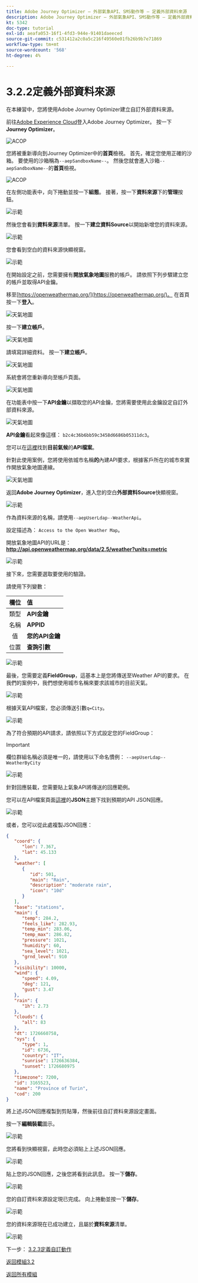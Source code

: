 ```yaml
---
title: Adobe Journey Optimizer — 外部氣象API、SMS動作等 — 定義外部資料來源
description: Adobe Journey Optimizer — 外部氣象API、SMS動作等 — 定義外部資料來源
kt: 5342
doc-type: tutorial
exl-id: aeafa053-16f1-4fd3-944e-91401daeeced
source-git-commit: c531412a2c0a5c216f49560e01fb26b9b7e71869
workflow-type: tm+mt
source-wordcount: '568'
ht-degree: 4%

---
```


# 3.2.2定義外部資料來源

在本練習中，您將使用Adobe Journey Optimizer建立自訂外部資料來源。

前往[Adobe Experience Cloud](https://experience.adobe.com)登入Adobe Journey Optimizer。 按一下&#x200B;**Journey Optimizer**。

![ACOP](./../../../modules/ajo-b2c/module3.1/images/acophome.png)

您將被重新導向到Journey Optimizer中的&#x200B;**首頁**&#x200B;檢視。 首先，確定您使用正確的沙箱。 要使用的沙箱稱為`--aepSandboxName--`。 然後您就會進入沙箱`--aepSandboxName--`的&#x200B;**首頁**&#x200B;檢視。

![ACOP](./../../../modules/ajo-b2c/module3.1/images/acoptriglp.png)

在左側功能表中，向下捲動並按一下&#x200B;**組態**。 接著，按一下&#x200B;**資料來源**&#x200B;下的&#x200B;**管理**&#x200B;按鈕。

![示範](./images/menudatasources.png)

然後您會看到&#x200B;**資料來源**&#x200B;清單。
按一下&#x200B;**建立資料Source**&#x200B;以開始新增您的資料來源。

![示範](./images/dshome.png)

您會看到空白的資料來源快顯視窗。

![示範](./images/emptyds.png)

在開始設定之前，您需要擁有&#x200B;**開放氣象地圖**&#x200B;服務的帳戶。 請依照下列步驟建立您的帳戶並取得API金鑰。

移至[https://openweathermap.org/](https://openweathermap.org/)。 在首頁按一下&#x200B;**登入**。

![天氣地圖](./images/owm.png)

按一下&#x200B;**建立帳戶**。

![天氣地圖](./images/owm1.png)

請填寫詳細資料。 按一下&#x200B;**建立帳戶**。

![天氣地圖](./images/owm2.png)

系統會將您重新導向至帳戶頁面。

![天氣地圖](./images/owm4.png)

在功能表中按一下&#x200B;**API金鑰**&#x200B;以擷取您的API金鑰，您將需要使用此金鑰設定自訂外部資料來源。

![天氣地圖](./images/owm5.png)

**API金鑰**&#x200B;看起來像這樣： `b2c4c36b6bb59c3458d6686b05311dc3`。

您可以在[這裡](https://openweathermap.org/current)找到&#x200B;**目前氣候**&#x200B;的&#x200B;**API檔案**。

針對此使用案例，您將使用依城市名稱&#x200B;**的**&#x200B;內建API要求，根據客戶所在的城市來實作開放氣象地圖連線。

![天氣地圖](./images/owm6.png)

返回&#x200B;**Adobe Journey Optimizer**，進入您的空白&#x200B;**外部資料Source**&#x200B;快顯視窗。

![示範](./images/emptyds.png)

作為資料來源的名稱，請使用`--aepUserLdap--WeatherApi`。

設定描述為： `Access to the Open Weather Map`。

開放氣象地圖API的URL是： **http://api.openweathermap.org/data/2.5/weather?units=metric**

![示範](./images/dsname.png)

接下來，您需要選取要使用的驗證。

請使用下列變數：

| 欄位 | 值 |
|:-----------------------:| :-----------------------|
| 類型 | **API金鑰** |
| 名稱 | **APPID** |
| 值 | **您的API金鑰** |
| 位置 | **查詢引數** |

![示範](./images/dsauth.png)

最後，您需要定義&#x200B;**FieldGroup**，這基本上是您將傳送至Weather API的要求。 在我們的案例中，我們想使用城市名稱來要求該城市的目前天氣。

![示範](./images/fg.png)

根據天氣API檔案，您必須傳送引數`q=City`。

![示範](./images/owmapi.png)

為了符合預期的API請求，請依照以下方式設定您的FieldGroup：

>[!IMPORTANT]
>
>欄位群組名稱必須是唯一的，請使用以下命名慣例： `--aepUserLdap--WeatherByCity`

![示範](./images/fg1.png)

針對回應裝載，您需要貼上氣象API將傳送的回應範例。

您可以在API檔案頁面[這裡](https://openweathermap.org/current)的&#x200B;**JSON**&#x200B;主題下找到預期的API JSON回應。

![示範](./images/owmapi1.png)

或者，您可以從此處複製JSON回應：

```json
{
   "coord": {
      "lon": 7.367,
      "lat": 45.133
   },
   "weather": [
      {
         "id": 501,
         "main": "Rain",
         "description": "moderate rain",
         "icon": "10d"
      }
   ],
   "base": "stations",
   "main": {
      "temp": 284.2,
      "feels_like": 282.93,
      "temp_min": 283.06,
      "temp_max": 286.82,
      "pressure": 1021,
      "humidity": 60,
      "sea_level": 1021,
      "grnd_level": 910
   },
   "visibility": 10000,
   "wind": {
      "speed": 4.09,
      "deg": 121,
      "gust": 3.47
   },
   "rain": {
      "1h": 2.73
   },
   "clouds": {
      "all": 83
   },
   "dt": 1726660758,
   "sys": {
      "type": 1,
      "id": 6736,
      "country": "IT",
      "sunrise": 1726636384,
      "sunset": 1726680975
   },
   "timezone": 7200,
   "id": 3165523,
   "name": "Province of Turin",
   "cod": 200
}    
```

將上述JSON回應複製到剪貼簿，然後前往自訂資料來源設定畫面。

按一下&#x200B;**編輯裝載**&#x200B;圖示。

![示範](./images/owmapi2.png)

您將看到快顯視窗，此時您必須貼上上述JSON回應。

![示範](./images/owmapi3.png)

貼上您的JSON回應，之後您將看到此訊息。 按一下&#x200B;**儲存**。

![示範](./images/owmapi4.png)

您的自訂資料來源設定現已完成。 向上捲動並按一下&#x200B;**儲存**。

![示範](./images/dssave.png)

您的資料來源現在已成功建立，且屬於&#x200B;**資料來源**&#x200B;清單。

![示範](./images/dslist.png)

下一步： [3.2.3定義自訂動作](./ex3.md)

[返回模組3.2](journey-orchestration-external-weather-api-sms.md)

[返回所有模組](../../../overview.md)
